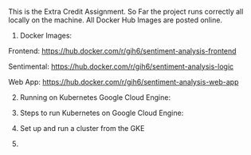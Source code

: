 
This is the Extra Credit Assignment. So Far the project runs correctly all locally on the machine. All Docker Hub Images are posted online.

1. Docker Images: 

Frontend: https://hub.docker.com/r/gih6/sentiment-analysis-frontend

Sentimental: https://hub.docker.com/r/gih6/sentiment-analysis-logic 

Web App: https://hub.docker.com/r/gih6/sentiment-analysis-web-app 

2. Running on Kubernetes Google Cloud Engine:
3. Steps to run Kubernetes on Google Cloud Engine:

1. Set up and run a cluster from the GKE
2. 
 
